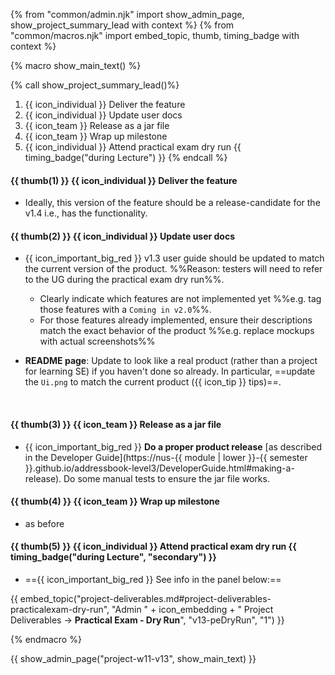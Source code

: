 {% from "common/admin.njk" import show_admin_page, show_project_summary_lead with context %}
{% from "common/macros.njk" import embed_topic, thumb, timing_badge with context %}

{% macro show_main_text() %}
<div id="main">

{% call show_project_summary_lead()%}

1. {{ icon_individual }} Deliver the feature
1. {{ icon_individual }} Update user docs
1. {{ icon_team }} Release as a jar file
1. {{ icon_team }} Wrap up milestone
1. {{ icon_individual }} Attend practical exam dry run {{ timing_badge("during Lecture") }}
{% endcall %}

<div id="body">

#### {{ thumb(1) }} {{ icon_individual }} Deliver the feature

* Ideally, this version of the feature should be a release-candidate for the v1.4 i.e., has the functionality.


#### {{ thumb(2) }} {{ icon_individual }} Update user docs

* {{ icon_important_big_red }} v1.3 user guide should be updated to match the current version of the product. %%Reason: testers will need to refer to the UG during the practical exam dry run%%.
  * Clearly indicate which features are not implemented yet %%e.g. tag those features with a `Coming in v2.0`%%.
  * For those features already implemented, ensure their descriptions match the exact behavior of the product %%e.g. replace mockups with actual screenshots%%

* **README page**: Update to look like a real product (rather than a project for learning SE) if you haven't done so already. In particular, ==update the `Ui.png` to match the current product (<trigger trigger="click" for="modal:v13-tipsForProductScreenshot">{{ icon_tip }} tips</trigger>)==.

<modal large title="Admin → Project Deliverables → Website" id="modal:v13-tipsForProductScreenshot">
  <include src="project-deliverables.md#tips-for-product-screenshot"/>
</modal>


#### {{ thumb(3) }} {{ icon_team }} Release as a jar file

* {{ icon_important_big_red }} **Do a <tooltip content="resulting in a jar file on GitHub that can be downloaded by potential users">proper product release</tooltip>** [as described in the Developer Guide](https://nus-{{ module | lower }}-{{ semester }}.github.io/addressbook-level3/DeveloperGuide.html#making-a-release). Do some manual tests to ensure the jar file works.


#### {{ thumb(4) }} {{ icon_team }} Wrap up milestone

* as before


#### {{ thumb(5) }} {{ icon_individual }} Attend practical exam dry run {{ timing_badge("during Lecture", "secondary") }}

* =={{ icon_important_big_red }} See info in the panel below:==

<div class="indented-level2">

{{ embed_topic("project-deliverables.md#project-deliverables-practicalexam-dry-run", "Admin " + icon_embedding + " Project Deliverables → **Practical Exam - Dry Run**", "v13-peDryRun", "1") }}
</div>


</div>
</div>
{% endmacro %}

{{ show_admin_page("project-w11-v13", show_main_text) }}